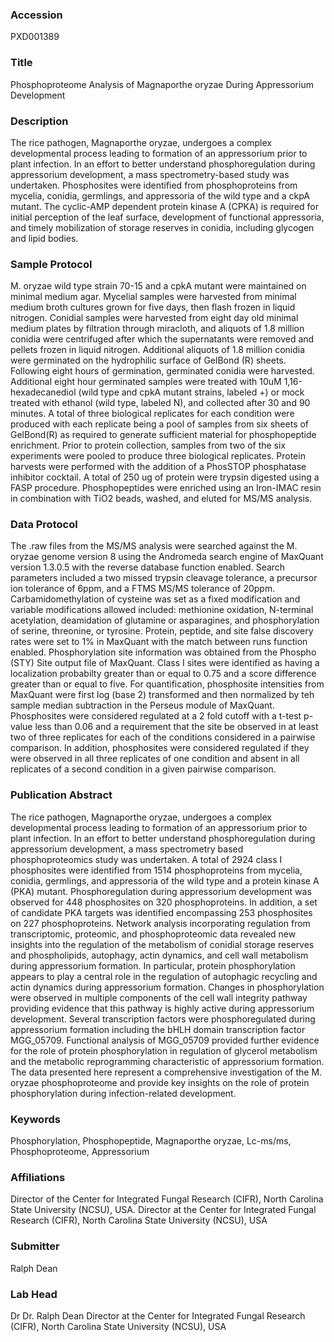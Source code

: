 ### Accession
PXD001389

### Title
Phosphoproteome Analysis of Magnaporthe oryzae During Appressorium Development

### Description
The rice pathogen, Magnaporthe oryzae, undergoes a complex developmental process leading to formation of an appressorium prior to plant infection. In an effort to better understand phosphoregulation during appressorium development, a mass spectrometry-based study was undertaken. Phosphosites were identified from phosphoproteins from mycelia, conidia, germlings, and appressoria of the wild type and a ckpA mutant. The cyclic-AMP dependent protein kinase A (CPKA) is required for initial perception of the leaf surface, development of functional appressoria, and timely mobilization of storage reserves in conidia, including glycogen and lipid bodies.

### Sample Protocol
M. oryzae wild type strain 70-15 and a cpkA mutant were maintained on minimal medium agar. Mycelial samples were harvested from minimal medium broth cultures grown for five days, then flash frozen in liquid nitrogen. Conidial samples were harvested from eight day old minimal medium plates by filtration through miracloth, and aliquots of 1.8 million conidia were centrifuged after which the supernatants were removed and pellets frozen in liquid nitrogen. Additional aliquots of 1.8 million conidia were germinated on the hydrophilic surface of GelBond (R) sheets. Following eight hours of germination, germinated conidia were harvested. Additional eight hour germinated samples were treated with 10uM 1,16-hexadecanediol (wild type and cpkA mutant strains, labeled +) or mock treated with ethanol (wild type, labeled N), and collected after 30 and 90 minutes. A total of three biological replicates for each condition were produced with each replicate being a pool of samples from six sheets of GelBond(R) as required to generate sufficient material for phosphopeptide enrichment. Prior to protein collection, samples from two of the six experiments were pooled to produce three biological replicates. Protein harvests were performed with the addition of a PhosSTOP phosphatase inhibitor cocktail. A total of 250 ug of protein were trypsin digested using a FASP procedure. Phosphopeptides were enriched using an Iron-IMAC resin in combination with TiO2 beads, washed, and eluted for MS/MS analysis.

### Data Protocol
The .raw files from the MS/MS analysis were searched against the M. oryzae genome version 8 using the Andromeda search engine of MaxQuant version 1.3.0.5 with the reverse database function enabled. Search parameters included a two missed trypsin cleavage tolerance, a precursor ion tolerance of 6ppm, and a FTMS MS/MS tolerance of 20ppm. Carbamidomethylation of cysteine was set as a fixed modification and variable modifications allowed included: methionine oxidation, N-terminal acetylation, deamidation of glutamine or asparagines, and phosphorylation of serine, threonine, or tyrosine. Protein, peptide, and site false discovery rates were set to 1% in MaxQuant with the match between runs function enabled. Phosphorylation site information was obtained from the Phospho (STY) Site output file of MaxQuant. Class I sites were identified as having a localization probabilty greater than or equal to 0.75 and a score difference greater than or equal to five. For quantification, phosphosite intensities from MaxQuant were first log (base 2) transformed and then normalized by teh sample median subtraction in the Perseus module of MaxQuant. Phosphosites were considered regulated at a 2 fold cutoff with a t-test p-value less than 0.06 and a requirement that the site be observed in at least two of three replicates for each of the conditions considered in a pairwise comparison. In addition, phosphosites were considered regulated if they were observed in all three replicates of one condition and absent in all replicates of a second condition in a given pairwise comparison.

### Publication Abstract
The rice pathogen, Magnaporthe oryzae, undergoes a complex developmental process leading to formation of an appressorium prior to plant infection. In an effort to better understand phosphoregulation during appressorium development, a mass spectrometry based phosphoproteomics study was undertaken. A total of 2924 class I phosphosites were identified from 1514 phosphoproteins from mycelia, conidia, germlings, and appressoria of the wild type and a protein kinase A (PKA) mutant. Phosphoregulation during appressorium development was observed for 448 phosphosites on 320 phosphoproteins. In addition, a set of candidate PKA targets was identified encompassing 253 phosphosites on 227 phosphoproteins. Network analysis incorporating regulation from transcriptomic, proteomic, and phosphoproteomic data revealed new insights into the regulation of the metabolism of conidial storage reserves and phospholipids, autophagy, actin dynamics, and cell wall metabolism during appressorium formation. In particular, protein phosphorylation appears to play a central role in the regulation of autophagic recycling and actin dynamics during appressorium formation. Changes in phosphorylation were observed in multiple components of the cell wall integrity pathway providing evidence that this pathway is highly active during appressorium development. Several transcription factors were phosphoregulated during appressorium formation including the bHLH domain transcription factor MGG_05709. Functional analysis of MGG_05709 provided further evidence for the role of protein phosphorylation in regulation of glycerol metabolism and the metabolic reprogramming characteristic of appressorium formation. The data presented here represent a comprehensive investigation of the M. oryzae phosphoproteome and provide key insights on the role of protein phosphorylation during infection-related development.

### Keywords
Phosphorylation, Phosphopeptide, Magnaporthe oryzae, Lc-ms/ms, Phosphoproteome, Appressorium

### Affiliations
Director of the Center for Integrated Fungal Research (CIFR), North Carolina State University (NCSU), USA.
Director at the Center for Integrated Fungal Research (CIFR), North Carolina State University (NCSU), USA

### Submitter
Ralph Dean

### Lab Head
Dr Dr. Ralph Dean
Director at the Center for Integrated Fungal Research (CIFR), North Carolina State University (NCSU), USA


